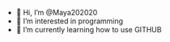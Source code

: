 - 👋 Hi, I’m @Maya202020
- 👀 I’m interested in programming 
- 🌱 I’m currently learning how to use GITHUB 

  

<!---
Maya202020/Maya202020 is a ✨ special ✨ repository because its `README.md` (this file) appears on your GitHub profile.
You can click the Preview link to take a look at your changes.
--->
